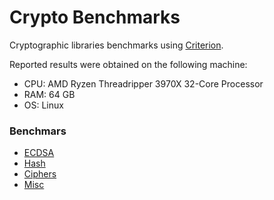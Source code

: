 # Crypto Benchmarks

Cryptographic libraries benchmarks using [Criterion](https://crates.io/crates/criterion).

Reported results were obtained on the following machine:
- CPU: AMD Ryzen Threadripper 3970X 32-Core Processor
- RAM: 64 GB
- OS: Linux

### Benchmars

* [ECDSA](ecdsa/README.md)
* [Hash](hash/README.md)
* [Ciphers](ciphers/README.md)
* [Misc](misc/README.md)
